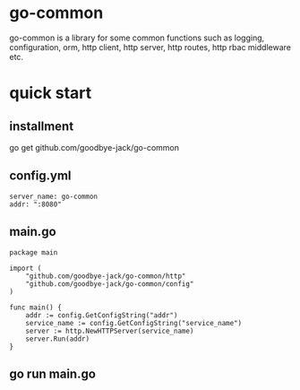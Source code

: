 # go-common

go-common is a library for some common functions such as logging, configuration, orm, http client, http server, http routes, http rbac middleware etc.

# quick start

## installment

go get github.com/goodbye-jack/go-common


## config.yml

```
server_name: go-common
addr: ":8080"
```

## main.go

```
package main

import (
	"github.com/goodbye-jack/go-common/http"
	"github.com/goodbye-jack/go-common/config"
)

func main() {
	addr := config.GetConfigString("addr")
	service_name := config.GetConfigString("service_name")
	server := http.NewHTTPServer(service_name)
	server.Run(addr)
}
```

## go run main.go
